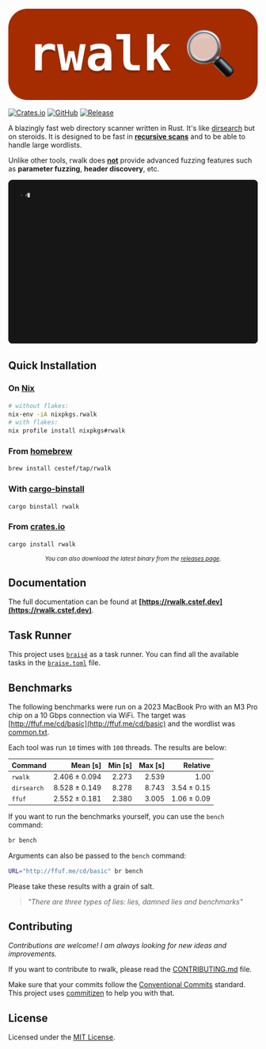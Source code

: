 <p align="center">
    <img src="assets/header.png" alt="rwalk" />
</p>

[![Crates.io](https://img.shields.io/crates/v/rwalk)](https://crates.io/crates/rwalk)
[![GitHub](https://img.shields.io/github/license/cestef/rwalk)](LICENSE)
[![Release](https://img.shields.io/github/v/release/cestef/rwalk)](https://github.com/cestef/rwalk/releases/latest)

A blazingly fast web directory scanner written in Rust. It's like [dirsearch](https://github.com/maurosoria/dirsearch) but on steroids.
It is designed to be fast in [**recursive scans**](https://rwalk.cstef.dev/docs/modes) and to be able to handle large wordlists.

Unlike other tools, rwalk does **<u>not</u>** provide advanced fuzzing features such as **parameter fuzzing**, **header discovery**, etc.

<p align="center">
    <img src="assets/rwalk.gif">
</p>


## Quick Installation

### On [Nix](https://nixos.org)
```bash
# without flakes:
nix-env -iA nixpkgs.rwalk
# with flakes:
nix profile install nixpkgs#rwalk
```

### From [homebrew](https://brew.sh) <!-- omit in toc -->

```bash
brew install cestef/tap/rwalk
```

### With [cargo-binstall](https://github.com/cargo-bins/cargo-binstall) <!-- omit in toc -->

```bash
cargo binstall rwalk
```

### From [crates.io](https://crates.io/crates/rwalk) <!-- omit in toc -->

```bash
cargo install rwalk
```

<small>
    <p align="center">
        <i>You can also download the latest binary from the <a href="https://github.com/cestef/rwalk/releases/latest">releases page</a>.</i>
    </p>
</small>

## Documentation

The full documentation can be found at **[https://rwalk.cstef.dev](https://rwalk.cstef.dev)**.

## Task Runner

This project uses [`braisé`](https://github.com/cestef/braise) as a task runner. You can find all the available tasks in the [`braise.toml`](braise.toml) file.

## Benchmarks

The following benchmarks were run on a 2023 MacBook Pro with an M3 Pro chip on a 10 Gbps connection via WiFi. The target was [http://ffuf.me/cd/basic](http://ffuf.me/cd/basic) and the wordlist was [common.txt](https://github.com/danielmiessler/SecLists/blob/master/Discovery/Web-Content/common.txt).

Each tool was run `10` times with `100` threads. The results are below:

| Command     |      Mean [s] | Min [s] | Max [s] |    Relative |
| :---------- | ------------: | ------: | ------: | ----------: |
| `rwalk`     | 2.406 ± 0.094 |   2.273 |   2.539 |        1.00 |
| `dirsearch` | 8.528 ± 0.149 |   8.278 |   8.743 | 3.54 ± 0.15 |
| `ffuf`      | 2.552 ± 0.181 |   2.380 |   3.005 | 1.06 ± 0.09 |

If you want to run the benchmarks yourself, you can use the `bench` command:

```bash
br bench
```

Arguments can also be passed to the `bench` command:

```bash
URL="http://ffuf.me/cd/basic" br bench
```

Please take these results with a grain of salt.

> <i> "There are three types of lies: lies, damned lies and benchmarks"</i>

## Contributing

_Contributions are welcome! I am always looking for new ideas and improvements._

If you want to contribute to rwalk, please read the [CONTRIBUTING.md](CONTRIBUTING.md) file.

Make sure that your commits follow the [Conventional Commits](https://www.conventionalcommits.org/en/v1.0.0/) standard.
This project uses [commitizen](https://commitizen-tools.github.io/commitizen/) to help you with that.

## License

Licensed under the [MIT License](LICENSE).
